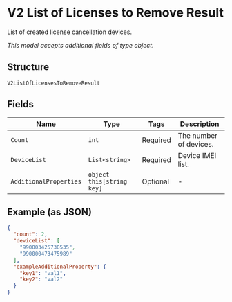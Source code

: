 
# V2 List of Licenses to Remove Result

List of created license cancellation devices.

*This model accepts additional fields of type object.*

## Structure

`V2ListOfLicensesToRemoveResult`

## Fields

| Name | Type | Tags | Description |
|  --- | --- | --- | --- |
| `Count` | `int` | Required | The number of devices. |
| `DeviceList` | `List<string>` | Required | Device IMEI list. |
| `AdditionalProperties` | `object this[string key]` | Optional | - |

## Example (as JSON)

```json
{
  "count": 2,
  "deviceList": [
    "990003425730535",
    "990000473475989"
  ],
  "exampleAdditionalProperty": {
    "key1": "val1",
    "key2": "val2"
  }
}
```

